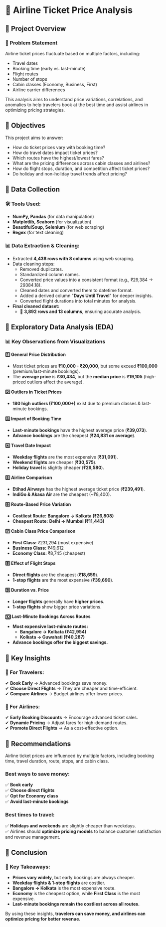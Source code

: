 # 🛫 Airline Ticket Price Analysis  

## 🔹 Project Overview  
### 🛫 Problem Statement  
Airline ticket prices fluctuate based on multiple factors, including:  
- Travel dates  
- Booking time (early vs. last-minute)  
- Flight routes  
- Number of stops  
- Cabin classes (Economy, Business, First)  
- Airline carrier differences  

This analysis aims to understand price variations, correlations, and anomalies to help travelers book at the best time and assist airlines in optimizing pricing strategies.  

## 🔹 Objectives  
This project aims to answer:  
- How do ticket prices vary with booking time?  
- How do travel dates impact ticket prices?  
- Which routes have the highest/lowest fares?  
- What are the pricing differences across cabin classes and airlines?  
- How do flight stops, duration, and competition affect ticket prices?  
- Do holiday and non-holiday travel trends affect pricing?  

## 🔹 Data Collection  
### 🛠 Tools Used:  
- **NumPy, Pandas** (for data manipulation)  
- **Matplotlib, Seaborn** (for visualization)  
- **BeautifulSoup, Selenium** (for web scraping)  
- **Regex** (for text cleaning)  

### 📊 Data Extraction & Cleaning:  
- Extracted **4,438 rows with 8 columns** using web scraping.  
- Data cleaning steps:  
  - Removed duplicates.  
  - Standardized column names.  
  - Converted price values into a consistent format (e.g., ₹29,384 → 29384.18).  
  - Cleaned dates and converted them to datetime format.  
  - Added a derived column "**Days Until Travel**" for deeper insights.  
  - Converted flight durations into total minutes for analysis.  
- **Final cleaned dataset:**  
  - 📌 **3,892 rows and 13 columns**, ensuring accurate analysis.  

## 🔹 Exploratory Data Analysis (EDA)  
### 📊 Key Observations from Visualizations  

**1️⃣ General Price Distribution**  
- Most ticket prices are **₹10,000 - ₹20,000**, but some exceed **₹100,000** (premium/last-minute bookings).  
- The **average price** is **₹30,434**, but the **median price** is **₹19,105** (high-priced outliers affect the average).  

**2️⃣ Outliers in Ticket Prices**  
- **180 high outliers (₹100,000+)** exist due to premium classes & last-minute bookings.  

**3️⃣ Impact of Booking Time**  
- **Last-minute bookings** have the highest average price (**₹39,073**).  
- **Advance bookings** are the cheapest (**₹24,831 on average**).  

**4️⃣ Travel Date Impact**  
- **Weekday flights** are the most expensive (**₹31,091**).  
- **Weekend flights** are cheaper (**₹30,575**).  
- **Holiday travel** is slightly cheaper (**₹29,580**).  

**5️⃣ Airline Comparison**  
- **Etihad Airways** has the highest average ticket price (**₹239,491**).  
- **IndiGo & Akasa Air** are the cheapest (~₹8,400).  

**6️⃣ Route-Based Price Variation**  
- **Costliest Route:** **Bangalore → Kolkata (₹26,808)**  
- **Cheapest Route:** **Delhi → Mumbai (₹11,443)**  

**7️⃣ Cabin Class Price Comparison**  
- **First Class:** ₹231,294 (most expensive)  
- **Business Class:** ₹49,612  
- **Economy Class:** ₹8,745 (cheapest)  

**8️⃣ Effect of Flight Stops**  
- **Direct flights** are the cheapest (**₹18,659**).  
- **1-stop flights** are the most expensive (**₹39,690**).  

**9️⃣ Duration vs. Price**  
- **Longer flights** generally have **higher prices**.  
- **1-stop flights** show bigger price variations.  

**🔟 Last-Minute Bookings Across Routes**  
- **Most expensive last-minute routes:**  
  - **Bangalore → Kolkata (₹42,954)**  
  - **Kolkata → Guwahati (₹40,287)**  
- **Advance bookings offer the biggest savings.**  

## 🔹 Key Insights  

### 📌 For Travelers:  
✔ **Book Early** → Advanced bookings save money.  
✔ **Choose Direct Flights** → They are cheaper and time-efficient.  
✔ **Compare Airlines** → Budget airlines offer lower prices.  

### 📌 For Airlines:  
✔ **Early Booking Discounts** → Encourage advanced ticket sales.  
✔ **Dynamic Pricing** → Adjust fares for high-demand routes.  
✔ **Promote Direct Flights** → As a cost-effective option.  

## 🔹 Recommendations  
Airline ticket prices are influenced by multiple factors, including booking time, travel duration, route, stops, and cabin class.  
### **Best ways to save money:**  
✅ **Book early**  
✅ **Choose direct flights**  
✅ **Opt for Economy class**  
✅ **Avoid last-minute bookings**  

### **Best times to travel:**  
✅ **Holidays and weekends** are slightly cheaper than weekdays.  
✅ Airlines should **optimize pricing models** to balance customer satisfaction and revenue management.  

## 🔹 Conclusion  
### 📌 Key Takeaways:  
- **Prices vary widely**, but early bookings are always cheaper.  
- **Weekday flights & 1-stop flights** are costlier.  
- **Bangalore → Kolkata** is the most expensive route.  
- **Economy** is the cheapest option, while **First Class** is the most expensive.  
- **Last-minute bookings remain the costliest across all routes.**  

By using these insights, **travelers can save money, and airlines can optimize pricing for better revenue.**  
